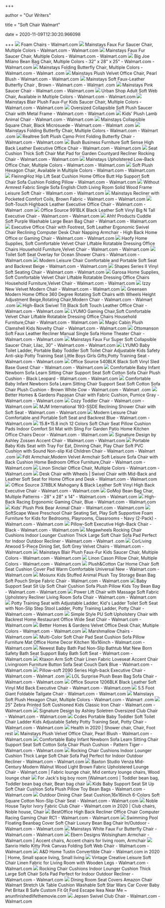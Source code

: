 +++
        
author = "Our Writers"
        
title = "Soft Chair Walmart"
        
date = 2020-11-09T12:30:20.966098
        
+++
[ ![](https://i5.walmartimages.com/asr/3805a77e-b5c1-447e-985f-7ac2915e7cb1_1.abea547b040e79a8db085d56044342e9.jpeg)](https://i5.walmartimages.com/asr/3805a77e-b5c1-447e-985f-7ac2915e7cb1_1.abea547b040e79a8db085d56044342e9.jpeg) Foam Chairs - Walmart.com
[ ![](https://i5.walmartimages.com/asr/dc865e2c-90c2-4878-b7da-c47441a12ea6_1.995892943831c022ec285d4715801fdc.jpeg)](https://i5.walmartimages.com/asr/dc865e2c-90c2-4878-b7da-c47441a12ea6_1.995892943831c022ec285d4715801fdc.jpeg) Mainstays Faux Fur Saucer Chair, Multiple Colors - Walmart.com - Walmart.com
[ ![](https://i5.walmartimages.com/asr/a5c7cf36-b68c-466a-bd21-d24bd6c8d925_1.9e4c7fca9fc285ae808502aca522807a.jpeg?odnWidth=612&odnHeight=612&odnBg=ffffff)](https://i5.walmartimages.com/asr/a5c7cf36-b68c-466a-bd21-d24bd6c8d925_1.9e4c7fca9fc285ae808502aca522807a.jpeg?odnWidth=612&odnHeight=612&odnBg=ffffff) Mainstays Faux Fur Saucer Chair, Multiple Colors - Walmart.com - Walmart.com
[ ![](https://i5.walmartimages.com/asr/7a112091-197a-48d9-9e58-6503ee0041c2_1.ee22dbd743135855c15fa10d50f5ec7a.jpeg)](https://i5.walmartimages.com/asr/7a112091-197a-48d9-9e58-6503ee0041c2_1.ee22dbd743135855c15fa10d50f5ec7a.jpeg) Big Joe Milano Bean Bag Chair, Multiple Colors - 32" x 28" x 25" - Walmart.com  - Walmart.com
[ ![](https://i5.walmartimages.com/asr/e71514f2-e250-4027-94c5-f8159cfa0477_1.e29588b8edc7f302db76f92b7fee4abe.jpeg)](https://i5.walmartimages.com/asr/e71514f2-e250-4027-94c5-f8159cfa0477_1.e29588b8edc7f302db76f92b7fee4abe.jpeg) Mainstays Folding Butterfly Chair, Multiple Colors - Walmart.com - Walmart .com
[ ![](https://i5.walmartimages.com/asr/cfa99438-3fc7-464d-a8fd-5142eac51188_1.1100235c3e157c07b581c92eb1f39c08.jpeg?odnWidth=612&odnHeight=612&odnBg=ffffff)](https://i5.walmartimages.com/asr/cfa99438-3fc7-464d-a8fd-5142eac51188_1.1100235c3e157c07b581c92eb1f39c08.jpeg?odnWidth=612&odnHeight=612&odnBg=ffffff) Mainstays Plush Velvet Office Chair, Pearl Blush - Walmart.com - Walmart.com
[ ![](https://i5.walmartimages.com/asr/e53c0687-b490-44de-80cc-8a368afa1e6f_1.9aaaceadcbc6d1e6ec68e0b4f1d0a1e3.jpeg)](https://i5.walmartimages.com/asr/e53c0687-b490-44de-80cc-8a368afa1e6f_1.9aaaceadcbc6d1e6ec68e0b4f1d0a1e3.jpeg) Mainstays Soft Faux-Leather Butterfly Chair , Brown - Walmart.com - Walmart .com
[ ![](https://i5.walmartimages.com/asr/d650851f-4207-409c-8c87-31ffc2e65b2c_1.a92c23704840f1bfeb910a929779925b.jpeg?odnWidth=612&odnHeight=612&odnBg=ffffff)](https://i5.walmartimages.com/asr/d650851f-4207-409c-8c87-31ffc2e65b2c_1.a92c23704840f1bfeb910a929779925b.jpeg?odnWidth=612&odnHeight=612&odnBg=ffffff) Mainstays Pink Saucer Chair - Walmart.com - Walmart.com
[ ![](https://i5.walmartimages.com/asr/a5cc4390-7320-4984-b2b0-90d6ac6b9929_1.f5f427124f334783edf9e869dc772956.jpeg?odnWidth=612&odnHeight=612&odnBg=ffffff)](https://i5.walmartimages.com/asr/a5cc4390-7320-4984-b2b0-90d6ac6b9929_1.f5f427124f334783edf9e869dc772956.jpeg?odnWidth=612&odnHeight=612&odnBg=ffffff) Urban Shop Adult Soft Web Chair, Available in Multiple Colors - Walmart.com  - Walmart.com
[ ![](https://i5.walmartimages.com/asr/b2fa33e9-4dfd-4b03-a188-afb4add670f2_1.cd220e19a53328e13ae5862c9f63053e.jpeg?odnWidth=612&odnHeight=612&odnBg=ffffff)](https://i5.walmartimages.com/asr/b2fa33e9-4dfd-4b03-a188-afb4add670f2_1.cd220e19a53328e13ae5862c9f63053e.jpeg?odnWidth=612&odnHeight=612&odnBg=ffffff) Mainstays Blair Plush Faux-Fur Kids Saucer Chair, Multiple Colors - Walmart.com  - Walmart.com
[ ![](https://i5.walmartimages.com/asr/b4c1019e-71bd-4ab0-aa82-a56ee11da9d0.0efc27347aa60aa16a628f2dd413b03f.jpeg?odnWidth=612&odnHeight=612&odnBg=ffffff)](https://i5.walmartimages.com/asr/b4c1019e-71bd-4ab0-aa82-a56ee11da9d0.0efc27347aa60aa16a628f2dd413b03f.jpeg?odnWidth=612&odnHeight=612&odnBg=ffffff) Oversized Collapsible Soft Plush Saucer Chair with Metal Frame - Walmart.com  - Walmart.com
[ ![](https://i5.walmartimages.com/asr/6303330d-3c02-41eb-8231-d78b3cd59e28_1.edef33e455003b592a2b67bfc4be265b.jpeg?odnWidth=612&odnHeight=612&odnBg=ffffff)](https://i5.walmartimages.com/asr/6303330d-3c02-41eb-8231-d78b3cd59e28_1.edef33e455003b592a2b67bfc4be265b.jpeg?odnWidth=612&odnHeight=612&odnBg=ffffff) Kids' Plush Lamb Animal Chair - Walmart.com - Walmart.com
[ ![](https://i5.walmartimages.com/asr/599b506b-170f-43d4-8832-58164bf86244_1.b30839f954ad0d4b6abd409d6ea86c03.jpeg)](https://i5.walmartimages.com/asr/599b506b-170f-43d4-8832-58164bf86244_1.b30839f954ad0d4b6abd409d6ea86c03.jpeg) Mainstays Collapsible Square Chair, Black Microsuede - Walmart.com - Walmart .com
[ ![](https://i5.walmartimages.com/asr/4a22be60-15d5-4aae-9fe4-bb23151057d7_1.d3c404f4c8bcd4e4953158d08d0ae67e.jpeg?odnWidth=612&odnHeight=612&odnBg=ffffff)](https://i5.walmartimages.com/asr/4a22be60-15d5-4aae-9fe4-bb23151057d7_1.d3c404f4c8bcd4e4953158d08d0ae67e.jpeg?odnWidth=612&odnHeight=612&odnBg=ffffff) Mainstays Folding Butterfly Chair, Multiple Colors - Walmart.com - Walmart .com
[ ![](https://i5.walmartimages.com/asr/f07f2609-7f32-4f1f-a2c9-7b6b271b9ebb_1.f526b038879cac4c38396d903b5cfa3b.jpeg?odnWidth=612&odnHeight=612&odnBg=ffffff)](https://i5.walmartimages.com/asr/f07f2609-7f32-4f1f-a2c9-7b6b271b9ebb_1.f526b038879cac4c38396d903b5cfa3b.jpeg?odnWidth=612&odnHeight=612&odnBg=ffffff) Realtree Soft Plush Camo Print Folding Butterfly Chair - Walmart.com -  Walmart.com
[ ![](https://i5.walmartimages.com/asr/c0e5e204-f537-49e1-a302-29b48ce72f65_1.074c24dfdfca423507115721459e641b.jpeg?odnWidth=612&odnHeight=612&odnBg=ffffff)](https://i5.walmartimages.com/asr/c0e5e204-f537-49e1-a302-29b48ce72f65_1.074c24dfdfca423507115721459e641b.jpeg?odnWidth=612&odnHeight=612&odnBg=ffffff) Bush Business Furniture Soft Sense High Back Leather Executive Office Chair  - Walmart.com - Walmart.com
[ ![](https://i5.walmartimages.com/asr/62db4b25-d1d2-4244-b92b-4ae1f63557d1.2cf8ab69f949dcbbcdd2fb146cafcf41.jpeg?odnWidth=612&odnHeight=612&odnBg=ffffff)](https://i5.walmartimages.com/asr/62db4b25-d1d2-4244-b92b-4ae1f63557d1.2cf8ab69f949dcbbcdd2fb146cafcf41.jpeg?odnWidth=612&odnHeight=612&odnBg=ffffff) Seat Cushion Thick Soft Chair Mat Pad for Garden Countyard Recliner Rocking  Chair - Walmart.com - Walmart.com
[ ![](https://i5.walmartimages.com/asr/daa0f5f6-5f24-48f0-98ad-a953da1984c2_1.bba99a0e114fe25cf2d96b86e539a7dc.jpeg)](https://i5.walmartimages.com/asr/daa0f5f6-5f24-48f0-98ad-a953da1984c2_1.bba99a0e114fe25cf2d96b86e539a7dc.jpeg) Mainstays Upholstered Low-Back Office Chair, Multiple Colors - Walmart.com  - Walmart.com
[ ![](https://i5.walmartimages.com/asr/4a8e6f80-602d-4ae2-9307-0d94125fd376_1.8fddaed8670c9581b1a041dbeccd43fb.jpeg?odnWidth=612&odnHeight=612&odnBg=ffffff)](https://i5.walmartimages.com/asr/4a8e6f80-602d-4ae2-9307-0d94125fd376_1.8fddaed8670c9581b1a041dbeccd43fb.jpeg?odnWidth=612&odnHeight=612&odnBg=ffffff) Soft Plush Hexagon Chair, Available in Multiple Colors - Walmart.com -  Walmart.com
[ ![](https://i5.walmartimages.com/asr/2ea8195c-5076-45f9-8923-776e42937b88.8e26cca15d637d3fe9f16647ccac24df.jpeg?odnWidth=612&odnHeight=612&odnBg=ffffff)](https://i5.walmartimages.com/asr/2ea8195c-5076-45f9-8923-776e42937b88.8e26cca15d637d3fe9f16647ccac24df.jpeg?odnWidth=612&odnHeight=612&odnBg=ffffff) FleinngHoz Hip Lift Seat Cushion Home Office Butt Hip Support Soft Chair  Sofa Cushion Folding Pillow - Walmart.com - Walmart.com
[ ![](https://i5.walmartimages.com/asr/9a1609f4-65ed-4f72-8b8c-a74b5d2466b9.1dbed0eb3a9d9ad1f8fa3600e86767ef.jpeg?odnWidth=612&odnHeight=612&odnBg=ffffff)](https://i5.walmartimages.com/asr/9a1609f4-65ed-4f72-8b8c-a74b5d2466b9.1dbed0eb3a9d9ad1f8fa3600e86767ef.jpeg?odnWidth=612&odnHeight=612&odnBg=ffffff) Without Armrest Fabric Single Sofa English Cloth Living Room Solid Wood  Frame Leisure Soft Chair - Walmart.com - Walmart.com
[ ![](https://i5.walmartimages.com/asr/8079972b-28e9-469a-8140-3149614198db_1.d692c6aeabf608187ee03f224c001f2f.jpeg?odnWidth=612&odnHeight=612&odnBg=ffffff)](https://i5.walmartimages.com/asr/8079972b-28e9-469a-8140-3149614198db_1.d692c6aeabf608187ee03f224c001f2f.jpeg?odnWidth=612&odnHeight=612&odnBg=ffffff) Mainstays Recliner with Pocketed Comfort Coils, Brown Fabric - Walmart.com  - Walmart.com
[ ![](https://i5.walmartimages.com/asr/37681bf2-c7ad-4efb-b9fb-4ad1e424691c_1.07be4988c16fb0a7db06e0502327125d.jpeg?odnWidth=612&odnHeight=612&odnBg=ffffff)](https://i5.walmartimages.com/asr/37681bf2-c7ad-4efb-b9fb-4ad1e424691c_1.07be4988c16fb0a7db06e0502327125d.jpeg?odnWidth=612&odnHeight=612&odnBg=ffffff) Soft-Touch Highback Leather Executive Office Chair - Walmart.com - Walmart .com
[ ![](https://i5.walmartimages.com/asr/aa5c2cda-e0de-4a62-b037-adbb19d0df47.c410312cbe9dac23523fe58a6f1cb4e1.jpeg?odnWidth=612&odnHeight=612&odnBg=ffffff)](https://i5.walmartimages.com/asr/aa5c2cda-e0de-4a62-b037-adbb19d0df47.c410312cbe9dac23523fe58a6f1cb4e1.jpeg?odnWidth=612&odnHeight=612&odnBg=ffffff) Office Source 991BLK Black Leather Soft Vinyl Big N Tall Executive Chair -  Walmart.com - Walmart.com
[ ![](https://i5.walmartimages.com/asr/60c6d596-8ea4-4b1d-826c-f186f013612e_1.c4bfe695db8de3f033acb2894fccd372.jpeg?odnWidth=612&odnHeight=612&odnBg=ffffff)](https://i5.walmartimages.com/asr/60c6d596-8ea4-4b1d-826c-f186f013612e_1.c4bfe695db8de3f033acb2894fccd372.jpeg?odnWidth=612&odnHeight=612&odnBg=ffffff) Ahh! Products Cuddle Soft Purple Washable Large Bean Bag Chair - Walmart.com  - Walmart.com
[ ![](https://i5.walmartimages.com/asr/20949e09-7370-4ccb-a037-582c9e6b7cfd_1.40ed62ded72107d2622d60e49a8c583a.jpeg?odnWidth=612&odnHeight=612&odnBg=ffffff)](https://i5.walmartimages.com/asr/20949e09-7370-4ccb-a037-582c9e6b7cfd_1.40ed62ded72107d2622d60e49a8c583a.jpeg?odnWidth=612&odnHeight=612&odnBg=ffffff) Executive Office Chair with Footrest, Soft Leather Ergonomic Swivel Chair  Reclining Computer Desk Chair Napping Armchair - High Back Home Office or  Gaming Chair - Walmart.com - Walmart.com
[ ![](https://i5.walmartimages.com/asr/1ccbc1d9-a2a9-438d-9c1e-33f15014b079.6753537923d07f43bad5f93689cd0190.jpeg?odnWidth=612&odnHeight=612&odnBg=ffffff)](https://i5.walmartimages.com/asr/1ccbc1d9-a2a9-438d-9c1e-33f15014b079.6753537923d07f43bad5f93689cd0190.jpeg?odnWidth=612&odnHeight=612&odnBg=ffffff) Haofy Home Supplies, Soft Comfortable Velvet Chair Liftable Rotatable  Dressing Office Chairs Household Furniture,Velvet Chair - Walmart.com -  Walmart.com
[ ![](https://i5.walmartimages.com/asr/1437d182-022c-444a-8656-7683d7ac3a84_1.7603dadfe17607891b502df9cf2ce7bf.jpeg?odnWidth=612&odnHeight=612&odnBg=ffffff)](https://i5.walmartimages.com/asr/1437d182-022c-444a-8656-7683d7ac3a84_1.7603dadfe17607891b502df9cf2ce7bf.jpeg?odnWidth=612&odnHeight=612&odnBg=ffffff) Toilet Soft Seat Overlay for Ocean Shower Chairs - Walmart.com - Walmart.com
[ ![](https://i5.walmartimages.com/asr/9f9c31aa-0144-41a9-b7e1-f3b34d16fe9a.69d831c667d4365c18af8915ae478d99.jpeg?odnWidth=612&odnHeight=612&odnBg=ffffff)](https://i5.walmartimages.com/asr/9f9c31aa-0144-41a9-b7e1-f3b34d16fe9a.69d831c667d4365c18af8915ae478d99.jpeg?odnWidth=612&odnHeight=612&odnBg=ffffff) Modern Leisure Chair Comfortable and Portable Soft Seat and Backrest Beige  - Walmart.com - Walmart.com
[ ![](https://i5.walmartimages.com/asr/6d9440cb-8d5c-4c8b-9e80-7b0441eebed9.460568e410e6c0d65729fb0e8092fc2a.jpeg?odnWidth=612&odnHeight=612&odnBg=ffffff)](https://i5.walmartimages.com/asr/6d9440cb-8d5c-4c8b-9e80-7b0441eebed9.460568e410e6c0d65729fb0e8092fc2a.jpeg?odnWidth=612&odnHeight=612&odnBg=ffffff) Shapes Series II Vinyl Soft Seating Chair - Walmart.com - Walmart.com
[ ![](https://i5.walmartimages.com/asr/dc714c5f-66d0-408c-8753-34704a767ff2.33d56ba3c82f5ce0463076834dfa531b.jpeg?odnWidth=612&odnHeight=612&odnBg=ffffff)](https://i5.walmartimages.com/asr/dc714c5f-66d0-408c-8753-34704a767ff2.33d56ba3c82f5ce0463076834dfa531b.jpeg?odnWidth=612&odnHeight=612&odnBg=ffffff) Garosa Home Supplies, Soft Comfortable Velvet Chair Liftable Rotatable  Dressing Office Chairs Household Furniture,Velvet Chair - Walmart.com -  Walmart.com
[ ![](https://i5.walmartimages.com/asr/e78abf27-6937-4c30-afb7-dc78cecfd312_1.91277d7493947daaf3bb856c3dd1b78c.jpeg?odnWidth=612&odnHeight=612&odnBg=ffffff)](https://i5.walmartimages.com/asr/e78abf27-6937-4c30-afb7-dc78cecfd312_1.91277d7493947daaf3bb856c3dd1b78c.jpeg?odnWidth=612&odnHeight=612&odnBg=ffffff) Izzy New Velvet Modern Chair - Walmart.com - Walmart.com
[ ![](https://i5.walmartimages.com/asr/8ba84510-f155-4df6-b65d-f626dcd4e7f2.1ac9da456d9d37791db6d5c0b58354e8.jpeg?odnWidth=612&odnHeight=612&odnBg=ffffff)](https://i5.walmartimages.com/asr/8ba84510-f155-4df6-b65d-f626dcd4e7f2.1ac9da456d9d37791db6d5c0b58354e8.jpeg?odnWidth=612&odnHeight=612&odnBg=ffffff) Greensen Modern Home Office 360 Degree Rotating Soft Chairs with Wheels  Height Adjustment Beige,Rotating Chair,Modern Chair - Walmart.com - Walmart .com
[ ![](https://i5.walmartimages.com/asr/da7fb00f-4ce7-406f-bad0-ff00417e5e49.28cd3d8ec1af4b8f2c7a54129c81086a.jpeg?odnWidth=612&odnHeight=612&odnBg=ffffff)](https://i5.walmartimages.com/asr/da7fb00f-4ce7-406f-bad0-ff00417e5e49.28cd3d8ec1af4b8f2c7a54129c81086a.jpeg?odnWidth=612&odnHeight=612&odnBg=ffffff) High-Back Swivel Tilt Black Soft Touch Leather Office Chair - Walmart.com -  Walmart.com
[ ![](https://i5.walmartimages.com/asr/6560a4e3-ca20-468e-9907-8074e2e51f08.2ed8c5c6189a3839b6f6f836cc5fa370.jpeg?odnWidth=612&odnHeight=612&odnBg=ffffff)](https://i5.walmartimages.com/asr/6560a4e3-ca20-468e-9907-8074e2e51f08.2ed8c5c6189a3839b6f6f836cc5fa370.jpeg?odnWidth=612&odnHeight=612&odnBg=ffffff) LYUMO Gaming Chair,Soft Comfortable Velvet Chair Liftable Rotatable  Dressing Office Chairs Household Furniture,Chair - Walmart.com - Walmart.com
[ ![](https://i5.walmartimages.com/asr/1e246ee8-1f81-42b9-b8dc-6d2543c98088_1.d01c694ead0a330d7f9969a983534a2f.jpeg?odnWidth=612&odnHeight=612&odnBg=ffffff)](https://i5.walmartimages.com/asr/1e246ee8-1f81-42b9-b8dc-6d2543c98088_1.d01c694ead0a330d7f9969a983534a2f.jpeg?odnWidth=612&odnHeight=612&odnBg=ffffff) Magic Cabin Plush Clamshell Kids Novelty Chair - Walmart.com - Walmart.com
[ ![](https://i5.walmartimages.com/asr/1e5af80f-bb68-4b60-9cd3-2c7d6af5a459.4ded7554bec1584742a945960a9fa01e.jpeg?odnWidth=612&odnHeight=612&odnBg=ffffff)](https://i5.walmartimages.com/asr/1e5af80f-bb68-4b60-9cd3-2c7d6af5a459.4ded7554bec1584742a945960a9fa01e.jpeg?odnWidth=612&odnHeight=612&odnBg=ffffff) Ottomanson Soft Faux Leather Recliner Manual Single Sofa Home Theater Chair  - Walmart.com - Walmart.com
[ ![](https://i5.walmartimages.com/asr/3f9fc098-a296-4128-b57c-f02f65b010a8_3.05d4241012f029df674fccb679cdc22f.jpeg?odnWidth=612&odnHeight=612&odnBg=ffffff)](https://i5.walmartimages.com/asr/3f9fc098-a296-4128-b57c-f02f65b010a8_3.05d4241012f029df674fccb679cdc22f.jpeg?odnWidth=612&odnHeight=612&odnBg=ffffff) Mainstays Faux Fur Super Soft Collapsible Saucer Chair, Lilac, 30" - Walmart.com  - Walmart.com
[ ![](https://i5.walmartimages.com/asr/8ed8b238-9714-4330-aef7-6daa34c3878e_1.b5c6cb14ee45d8426e1c8cf79f484be4.jpeg?odnWidth=612&odnHeight=612&odnBg=ffffff)](https://i5.walmartimages.com/asr/8ed8b238-9714-4330-aef7-6daa34c3878e_1.b5c6cb14ee45d8426e1c8cf79f484be4.jpeg?odnWidth=612&odnHeight=612&odnBg=ffffff) LYUMO Baby Toilet Ladder, Portable Baby Toddler Soft Toilet Chair  Adjustable Kids Safety Anti-skip Potty Training Seat Little Boys Girls  Gifts,Potty Training Seat - Walmart.com - Walmart.com
[ ![](https://i5.walmartimages.com/asr/4f95ca40-3f90-46f3-ac72-d577597e3bea.8276c3a33ce09b70f6232ecb5f5d4a3b.jpeg?odnWidth=612&odnHeight=612&odnBg=ffffff)](https://i5.walmartimages.com/asr/4f95ca40-3f90-46f3-ac72-d577597e3bea.8276c3a33ce09b70f6232ecb5f5d4a3b.jpeg?odnWidth=612&odnHeight=612&odnBg=ffffff) Office Source 540BLK Black Soft Vinyl Sled Base Guest Chair - Walmart.com -  Walmart.com
[ ![](https://i5.walmartimages.com/asr/340885fb-7877-4f89-8cd9-2ee767404f10_1.8c69a3e96481bffcc24d8e2b201bf5d8.jpeg?odnWidth=612&odnHeight=612&odnBg=ffffff)](https://i5.walmartimages.com/asr/340885fb-7877-4f89-8cd9-2ee767404f10_1.8c69a3e96481bffcc24d8e2b201bf5d8.jpeg?odnWidth=612&odnHeight=612&odnBg=ffffff) Comfortable Baby Infant Newborn Sofa Learn Sitting Chair Support Seat Soft  Cotton Sofa Chair Plush Cushion - Black Leopard - Walmart.com - Walmart.com
[ ![](https://i5.walmartimages.com/asr/5b81dd75-e0cf-4272-9b4b-a00c0601ab40_1.8cc24824aec6ec8897d598983ce1b39b.jpeg?odnWidth=612&odnHeight=612&odnBg=ffffff)](https://i5.walmartimages.com/asr/5b81dd75-e0cf-4272-9b4b-a00c0601ab40_1.8cc24824aec6ec8897d598983ce1b39b.jpeg?odnWidth=612&odnHeight=612&odnBg=ffffff) Comfortable Baby Infant Newborn Sofa Learn Sitting Chair Support Seat Soft  Cotton Sofa Chair Plush Cushion - Brown White Cow - Walmart.com - Walmart .com
[ ![](https://i5.walmartimages.com/asr/08e252bc-b489-49e4-acda-c263a1aee8ab_2.9dc6de062d01f1cd0002946f1e2edf8a.jpeg)](https://i5.walmartimages.com/asr/08e252bc-b489-49e4-acda-c263a1aee8ab_2.9dc6de062d01f1cd0002946f1e2edf8a.jpeg) Better Homes & Gardens Papasan Chair with Fabric Cushion, Pumice Gray -  Walmart.com - Walmart.com
[ ![](https://i5.walmartimages.com/asr/25b44a43-03ba-4418-a2a9-f8b123b8e7ee.bdf1293daa8b161387c9dea0456c94f7.jpeg?odnWidth=612&odnHeight=612&odnBg=ffffff)](https://i5.walmartimages.com/asr/25b44a43-03ba-4418-a2a9-f8b123b8e7ee.bdf1293daa8b161387c9dea0456c94f7.jpeg?odnWidth=612&odnHeight=612&odnBg=ffffff) Cozy Toddler Chair - Walmart.com - Walmart.com
[ ![](https://i5.walmartimages.com/asr/8d80fb91-e52c-424c-b98c-aa936b37bcb1_1.cc8c27b57e8d1701a938485a48721aab.jpeg?odnWidth=612&odnHeight=612&odnBg=ffffff)](https://i5.walmartimages.com/asr/8d80fb91-e52c-424c-b98c-aa936b37bcb1_1.cc8c27b57e8d1701a938485a48721aab.jpeg?odnWidth=612&odnHeight=612&odnBg=ffffff) MJM International 193-SSDE Reclining Shower Chair with Soft Seat - Walmart.com  - Walmart.com
[ ![](https://i5.walmartimages.com/asr/fe6437a4-606f-4792-8b75-c7f2a404119f.acedefd70c1143dada2bd4ad50d11b9b.jpeg?odnWidth=612&odnHeight=612&odnBg=ffffff)](https://i5.walmartimages.com/asr/fe6437a4-606f-4792-8b75-c7f2a404119f.acedefd70c1143dada2bd4ad50d11b9b.jpeg?odnWidth=612&odnHeight=612&odnBg=ffffff) Modern Leisure Chair Comfortable and Portable Soft Seat and Backrest Blue -  Walmart.com - Walmart.com
[ ![](https://i5.walmartimages.com/asr/599e6b7a-b33a-4f57-b78e-86e94e1bf0f5_1.448389615a0d309034503930b0d60171.jpeg?odnWidth=612&odnHeight=612&odnBg=ffffff)](https://i5.walmartimages.com/asr/599e6b7a-b33a-4f57-b78e-86e94e1bf0f5_1.448389615a0d309034503930b0d60171.jpeg?odnWidth=612&odnHeight=612&odnBg=ffffff) 15.8*15.8 inch 12 Colors Soft Chair Seat Pillow Cushion Pads Indoor Comfort  Sit Mat with Sling For Garden Patio Home Kitchen Office Chairs Decor -  Walmart.com - Walmart.com
[ ![](https://i5.walmartimages.com/asr/a19db06f-9443-47bb-95f3-1e23bacf2bb8_1.0bbb9de7b88e1c473db6f27f2caf45f0.jpeg?odnWidth=612&odnHeight=612&odnBg=ffffff)](https://i5.walmartimages.com/asr/a19db06f-9443-47bb-95f3-1e23bacf2bb8_1.0bbb9de7b88e1c473db6f27f2caf45f0.jpeg?odnWidth=612&odnHeight=612&odnBg=ffffff) Signature Design by Ashley Zossen Accent Chair - Walmart.com - Walmart.com
[ ![](https://i5.walmartimages.com/asr/da99f93b-4d4b-42e4-98be-22aba60a9508.d94007adcdd73c9cdb3ab42aa77c43f0.jpeg?odnWidth=612&odnHeight=612&odnBg=ffffff)](https://i5.walmartimages.com/asr/da99f93b-4d4b-42e4-98be-22aba60a9508.d94007adcdd73c9cdb3ab42aa77c43f0.jpeg?odnWidth=612&odnHeight=612&odnBg=ffffff) Portable Baby Kids Seat with Tray For Eat, Dinning Chair, Play Chair Soft  PVC Cushion with Sound Non-slip Kid Children Chair - Walmart.com - Walmart .com
[ ![](https://i5.walmartimages.com/asr/bcc39b14-30da-4208-8da0-83597ba1e375.531c5c3839c52d560da36fb4c9904362.jpeg?odnWidth=612&odnHeight=612&odnBg=ffffff)](https://i5.walmartimages.com/asr/bcc39b14-30da-4208-8da0-83597ba1e375.531c5c3839c52d560da36fb4c9904362.jpeg?odnWidth=612&odnHeight=612&odnBg=ffffff) Fdit Armchair,Modern Velvet Armchair Soft Leisure Sofa Chair with Back  Cushion Home Bedroom Office Furniture,Chair - Walmart.com - Walmart.com
[ ![](https://i5.walmartimages.com/asr/3f9306d9-753b-400e-8c14-6bb442ab8338.6cb7cc6ede096f287fa87cebe3202bfb.jpeg?odnWidth=612&odnHeight=612&odnBg=ffffff)](https://i5.walmartimages.com/asr/3f9306d9-753b-400e-8c14-6bb442ab8338.6cb7cc6ede096f287fa87cebe3202bfb.jpeg?odnWidth=612&odnHeight=612&odnBg=ffffff) Linon Sinclair Office Chair, Multiple Colors - Walmart.com - Walmart.com
[ ![](https://i5.walmartimages.com/asr/27b05cc4-3d67-4864-b9a3-ed7c6841be2f.787a2380a740ddf6baede0f85fcdf6d2.jpeg?odnWidth=612&odnHeight=612&odnBg=ffffff)](https://i5.walmartimages.com/asr/27b05cc4-3d67-4864-b9a3-ed7c6841be2f.787a2380a740ddf6baede0f85fcdf6d2.jpeg?odnWidth=612&odnHeight=612&odnBg=ffffff) Desk Chair with Wheels | Swivel Chair with Mid-Back and Leather Soft Seat  for Home Office and Desk - Walmart.com - Walmart.com
[ ![](https://i5.walmartimages.com/asr/7639d413-c381-4a71-96e8-913c9095e496.b68dcdad60ccf36cac994396a83444f2.jpeg?odnWidth=612&odnHeight=612&odnBg=ffffff)](https://i5.walmartimages.com/asr/7639d413-c381-4a71-96e8-913c9095e496.b68dcdad60ccf36cac994396a83444f2.jpeg?odnWidth=612&odnHeight=612&odnBg=ffffff) Office Source 378BLK Mahogany & Black Leather Soft Vinyl High Back  Executive Chair - Walmart.com - Walmart.com
[ ![](https://i5.walmartimages.com/asr/8121f229-b38a-4627-b38a-585cff04e1fd_1.9e14c0819e156d4d12a17067fb8660b4.jpeg)](https://i5.walmartimages.com/asr/8121f229-b38a-4627-b38a-585cff04e1fd_1.9e14c0819e156d4d12a17067fb8660b4.jpeg) GoMoji Bean Bag Char, Multiple Patterns - 28" x 28" x 14" - Walmart.com -  Walmart.com
[ ![](https://i5.walmartimages.com/asr/5f244b78-6a75-43d3-93be-89647db78b99_1.edefb172400112e13975119af1e87283.jpeg?odnWidth=612&odnHeight=612&odnBg=ffffff)](https://i5.walmartimages.com/asr/5f244b78-6a75-43d3-93be-89647db78b99_1.edefb172400112e13975119af1e87283.jpeg?odnWidth=612&odnHeight=612&odnBg=ffffff) High-Back Racing Ergonomic Gaming Chair, Blue - Walmart.com - Walmart.com
[ ![](https://i5.walmartimages.com/asr/e5d0b520-ecac-4578-91a4-251ac9d9b7e1_1.bdbd094df99bf7f7409bd5907e96f099.jpeg?odnWidth=612&odnHeight=612&odnBg=ffffff)](https://i5.walmartimages.com/asr/e5d0b520-ecac-4578-91a4-251ac9d9b7e1_1.bdbd094df99bf7f7409bd5907e96f099.jpeg?odnWidth=612&odnHeight=612&odnBg=ffffff) Kids' Plush Pink Bear Animal Chair - Walmart.com - Walmart.com
[ ![](https://i5.walmartimages.com/asr/b16473d2-9799-4102-ad98-91e551489f3d_1.765c6272b6a22a83ff67aa97eb8ee4c3.jpeg?odnWidth=612&odnHeight=612&odnBg=ffffff)](https://i5.walmartimages.com/asr/b16473d2-9799-4102-ad98-91e551489f3d_1.765c6272b6a22a83ff67aa97eb8ee4c3.jpeg?odnWidth=612&odnHeight=612&odnBg=ffffff) SoftScape Wave Preschool Chair Seating Set, Play Soft Supportive Foam  Furniture for Kids for Bedrooms, Playrooms, Classrooms - Navy (2-Pack) -  Walmart.com - Walmart.com
[ ![](https://i5.walmartimages.com/asr/73226fbd-69d6-46fd-a022-7fd58230a21f_1.6fa263bbe8900f5dad1d74db9d0ec707.jpeg?odnWidth=612&odnHeight=612&odnBg=ffffff)](https://i5.walmartimages.com/asr/73226fbd-69d6-46fd-a022-7fd58230a21f_1.6fa263bbe8900f5dad1d74db9d0ec707.jpeg?odnWidth=612&odnHeight=612&odnBg=ffffff) Pillow-Soft Executive High-Back Chair - Black - Walmart.com - Walmart.com
[ ![](https://i5.walmartimages.com/asr/c06796a2-9965-42a3-bbe4-753a492b0046.a695ee7cafc3b9a34fec63537f9665dc.jpeg?odnWidth=612&odnHeight=612&odnBg=ffffff)](https://i5.walmartimages.com/asr/c06796a2-9965-42a3-bbe4-753a492b0046.a695ee7cafc3b9a34fec63537f9665dc.jpeg?odnWidth=612&odnHeight=612&odnBg=ffffff) Megawheels Rocking Chair Cushions Indoor Lounger Cushion Thick Large Soft  Chair Sofa Pad Perfect for Indoor Outdoor Recliner - Walmart.com - Walmart .com
[ ![](https://i5.walmartimages.com/asr/1daba866-998e-4ee5-a19e-13e6f009406c_1.2e442dd80ebbfa8070faa4c5b824e770.jpeg?odnWidth=612&odnHeight=612&odnBg=ffffff)](https://i5.walmartimages.com/asr/1daba866-998e-4ee5-a19e-13e6f009406c_1.2e442dd80ebbfa8070faa4c5b824e770.jpeg?odnWidth=612&odnHeight=612&odnBg=ffffff) CorLiving Atwood 5-Piece Dining Set, Soft Grey Velvet Chairs - Walmart.com  - Walmart.com
[ ![](https://i5.walmartimages.com/asr/582ae7a7-8d74-438a-8334-c63959db9c5c_1.0c9a25f1ca06dc1554a4034048a0b036.jpeg?odnWidth=612&odnHeight=612&odnBg=ffffff)](https://i5.walmartimages.com/asr/582ae7a7-8d74-438a-8334-c63959db9c5c_1.0c9a25f1ca06dc1554a4034048a0b036.jpeg?odnWidth=612&odnHeight=612&odnBg=ffffff) Mainstays Blair Plush Faux-Fur Kids Saucer Chair, Multiple Colors - Walmart.com  - Walmart.com
[ ![](https://i5.walmartimages.com/asr/dff87a16-277a-4eae-b293-c8465d1e9c24_1.0c561c05f7526d16108cd01b9daa37d8.jpeg?odnWidth=612&odnHeight=612&odnBg=ffffff)](https://i5.walmartimages.com/asr/dff87a16-277a-4eae-b293-c8465d1e9c24_1.0c561c05f7526d16108cd01b9daa37d8.jpeg?odnWidth=612&odnHeight=612&odnBg=ffffff) Linon Cason Pillow Chair, Multiple Colors - Walmart.com - Walmart.com
[ ![](https://i5.walmartimages.com/asr/550faf2f-ca52-4768-8491-05eb5793eb37_1.b086b5f12418de16982f80406fbc5556.jpeg?odnWidth=612&odnHeight=612&odnBg=ffffff)](https://i5.walmartimages.com/asr/550faf2f-ca52-4768-8491-05eb5793eb37_1.b086b5f12418de16982f80406fbc5556.jpeg?odnWidth=612&odnHeight=612&odnBg=ffffff) Plush&Cotton Car Home Chair Soft Seat Cushion Cover Pad Warm Comfortable  Universal New - Walmart.com - Walmart.com
[ ![](https://i5.walmartimages.com/asr/0a7bd1cf-a5e0-4837-b2a0-b7faba65f495_1.2eef8d12dc428bf518d944b34fee843c.jpeg?odnWidth=612&odnHeight=612&odnBg=ffffff)](https://i5.walmartimages.com/asr/0a7bd1cf-a5e0-4837-b2a0-b7faba65f495_1.2eef8d12dc428bf518d944b34fee843c.jpeg?odnWidth=612&odnHeight=612&odnBg=ffffff) Mosunx Kids Stuffed Animal Plush Toy Storage Bean Bag Soft Pouch Stripe  Fabric Chair - Walmart.com - Walmart.com
[ ![](https://i5.walmartimages.com/asr/e52b9787-d2e2-4084-8def-8d1f92fbd1d7_1.f0f51aa7b0460d8136edbc0a808556eb.jpeg?odnWidth=612&odnHeight=612&odnBg=ffffff)](https://i5.walmartimages.com/asr/e52b9787-d2e2-4084-8def-8d1f92fbd1d7_1.f0f51aa7b0460d8136edbc0a808556eb.jpeg?odnWidth=612&odnHeight=612&odnBg=ffffff) Baby Support Seat Sit Up Soft Chair Cushion Sofa Plush Pillow Kids Toy Bean  Bag - Walmart.com - Walmart.com
[ ![](https://i5.walmartimages.com/asr/5ac36316-d9fa-4a1c-92ca-ab3489751146.41771ea82c122ad537e57be51c930bd3.jpeg?odnWidth=612&odnHeight=612&odnBg=ffffff)](https://i5.walmartimages.com/asr/5ac36316-d9fa-4a1c-92ca-ab3489751146.41771ea82c122ad537e57be51c930bd3.jpeg?odnWidth=612&odnHeight=612&odnBg=ffffff) Power Lift Chair with Massage Soft Fabric Upholstery Recliner Living Room  Sofa Chair - Walmart.com - Walmart.com
[ ![](https://i5.walmartimages.com/asr/96877c5b-f97a-4794-b074-fe2ec8c1b6a7_1.37976acba22a6b7075e8f9ad3e5a6bcb.jpeg?odnWidth=612&odnHeight=612&odnBg=ffffff)](https://i5.walmartimages.com/asr/96877c5b-f97a-4794-b074-fe2ec8c1b6a7_1.37976acba22a6b7075e8f9ad3e5a6bcb.jpeg?odnWidth=612&odnHeight=612&odnBg=ffffff) Potty Training Seat with Adjustable Ladder, Kid's Ladder Toilet Soft Seat  with Non-Slip Step Stool Ladder, Potty Training Ladder, Potty Chair -  Walmart.com - Walmart.com
[ ![](https://i5.walmartimages.com/asr/bd05d66d-96aa-423a-83f1-c5381efcaed2.e40b6e91f5987ff836b596c7a5fddfb9.jpeg?odnWidth=612&odnHeight=612&odnBg=ffffff)](https://i5.walmartimages.com/asr/bd05d66d-96aa-423a-83f1-c5381efcaed2.e40b6e91f5987ff836b596c7a5fddfb9.jpeg?odnWidth=612&odnHeight=612&odnBg=ffffff) Simple Style PU Soft Upholstery Chair with Backrest Home Restaurant Office  Wide Seat Chair - Walmart.com - Walmart.com
[ ![](https://i5.walmartimages.com/asr/658fa0c4-2f1b-4641-b688-e25a8d2d730d_2.41865490f4ec0c7eb6b0a3d4482666b4.jpeg?odnWidth=612&odnHeight=612&odnBg=ffffff)](https://i5.walmartimages.com/asr/658fa0c4-2f1b-4641-b688-e25a8d2d730d_2.41865490f4ec0c7eb6b0a3d4482666b4.jpeg?odnWidth=612&odnHeight=612&odnBg=ffffff) Better Homes & Gardens Velvet Office Desk Chair, Multiple Colors - Walmart.com  - Walmart.com
[ ![](https://i5.walmartimages.com/asr/ff705d6d-48ad-44bc-8a03-c0e3554d0ed0_1.c94a330d6447bd059ec595d91228958b.jpeg)](https://i5.walmartimages.com/asr/ff705d6d-48ad-44bc-8a03-c0e3554d0ed0_1.c94a330d6447bd059ec595d91228958b.jpeg) Marshmallow Chairs - Walmart.com
[ ![](https://i5.walmartimages.com/asr/cbf13a5a-70ca-4a16-af5e-ebbda303f48a.ce14c3692c95eb4efbfc57435bf9d02e.jpeg?odnWidth=612&odnHeight=612&odnBg=ffffff)](https://i5.walmartimages.com/asr/cbf13a5a-70ca-4a16-af5e-ebbda303f48a.ce14c3692c95eb4efbfc57435bf9d02e.jpeg?odnWidth=612&odnHeight=612&odnBg=ffffff) Multi-Color Soft Chair Pad Seat Cushion Sofa Pillow Furniture Mat Office  Home Decor Kitchen 16x16inch - Walmart.com - Walmart.com
[ ![](https://i5.walmartimages.com/asr/19b410b3-a14e-4083-a89d-e1c05a24d7a0_1.a36daedd792c3c65d0bcbf4d501f4b3a.jpeg?odnWidth=612&odnHeight=612&odnBg=ffffff)](https://i5.walmartimages.com/asr/19b410b3-a14e-4083-a89d-e1c05a24d7a0_1.a36daedd792c3c65d0bcbf4d501f4b3a.jpeg?odnWidth=612&odnHeight=612&odnBg=ffffff) Newest Baby Bath Pad Non-Slip Bathtub Mat New Born Safety Bath Seat Support  Baby Bath Soft Seat - Walmart.com - Walmart.com
[ ![](https://i5.walmartimages.com/asr/9af0175f-6ea5-47c6-9f6c-27db6d320c7c_1.6d86308a324f5a851f81ee43fccdd48a.jpeg?odnWidth=612&odnHeight=612&odnBg=ffffff)](https://i5.walmartimages.com/asr/9af0175f-6ea5-47c6-9f6c-27db6d320c7c_1.6d86308a324f5a851f81ee43fccdd48a.jpeg?odnWidth=612&odnHeight=612&odnBg=ffffff) Ktaxon Arm Soft Chair Linen Fabric Loveseat Accent Chair Livingroom  Furniture Button Sofa Seat Couch Dark Blue - Walmart.com - Walmart.com
[ ![](https://i5.walmartimages.com/asr/752bb52b-cded-4218-979a-88327afe6357.8266c091b1d0e1a0b5ddf1c3687af211.jpeg?odnWidth=612&odnHeight=612&odnBg=ffffff)](https://i5.walmartimages.com/asr/752bb52b-cded-4218-979a-88327afe6357.8266c091b1d0e1a0b5ddf1c3687af211.jpeg?odnWidth=612&odnHeight=612&odnBg=ffffff) Pillow-soft 2090 Series High-back Executive Chair - Walmart.com - Walmart .com
[ ![](https://i5.walmartimages.com/asr/98a90a40-86a7-4a85-b56b-1f8510dbdd4e_3.b123913418aff58ac6bddc10af4bec83.jpeg?odnWidth=612&odnHeight=612&odnBg=ffffff)](https://i5.walmartimages.com/asr/98a90a40-86a7-4a85-b56b-1f8510dbdd4e_3.b123913418aff58ac6bddc10af4bec83.jpeg?odnWidth=612&odnHeight=612&odnBg=ffffff) LOL Surprise Plush Bean Bag Sofa Chair - Walmart.com - Walmart.com
[ ![](https://i5.walmartimages.com/asr/431482f9-f4d1-428a-807d-a71094aca2d1.854c6e7903a16f6a3651da9c7820fe16.jpeg?odnWidth=612&odnHeight=612&odnBg=ffffff)](https://i5.walmartimages.com/asr/431482f9-f4d1-428a-807d-a71094aca2d1.854c6e7903a16f6a3651da9c7820fe16.jpeg?odnWidth=612&odnHeight=612&odnBg=ffffff) Office Source 1206BLK Black Leather Soft Vinyl Mid Back Executive Chair -  Walmart.com - Walmart.com
[ ![](https://i5.walmartimages.com/asr/6d303bd5-a196-4066-90e4-51beeb9cc9bb_1.d353a6d2ab7fcf5cebc46d10f5453473.jpeg?odnWidth=612&odnHeight=612&odnBg=ffffff)](https://i5.walmartimages.com/asr/6d303bd5-a196-4066-90e4-51beeb9cc9bb_1.d353a6d2ab7fcf5cebc46d10f5453473.jpeg?odnWidth=612&odnHeight=612&odnBg=ffffff) 5.5 Foot Giant Foldable Tailgate Chair - Walmart.com - Walmart.com
[ ![](https://i5.walmartimages.com/asr/4e53f0bf-2f2a-4991-864a-623afb4ef160_1.89c56435e6e0524ed937adc1374aab87.jpeg)](https://i5.walmartimages.com/asr/4e53f0bf-2f2a-4991-864a-623afb4ef160_1.89c56435e6e0524ed937adc1374aab87.jpeg) Mainstays Soft Plush Hexagon Chair, Multiple Colors - Walmart.com - Walmart .com
[ ![](https://i5.walmartimages.com/asr/1663683a-15d1-46d9-89bc-c9910ada7117.e8351dffbe12aa6c389522731360c3af.jpeg?odnWidth=612&odnHeight=612&odnBg=ffffff)](https://i5.walmartimages.com/asr/1663683a-15d1-46d9-89bc-c9910ada7117.e8351dffbe12aa6c389522731360c3af.jpeg?odnWidth=612&odnHeight=612&odnBg=ffffff) 25" Zebra Printed Soft Cushioned Kids Classic Iron Chair - Walmart.com -  Walmart.com
[ ![](https://i5.walmartimages.com/asr/aeebd253-86bb-419b-aea2-2487113fb429_1.b5faf1c212f0a486babb2ad849b84152.jpeg?odnWidth=612&odnHeight=612&odnBg=ffffff)](https://i5.walmartimages.com/asr/aeebd253-86bb-419b-aea2-2487113fb429_1.b5faf1c212f0a486babb2ad849b84152.jpeg?odnWidth=612&odnHeight=612&odnBg=ffffff) Signature Design by Ashley Soletren Oversized Club Chair - Walmart.com -  Walmart.com
[ ![](https://i5.walmartimages.com/asr/fed1959d-5c45-4c9d-9980-739988178b91_1.1f1c68c7f952a13143ea1d9a5b746d64.jpeg?odnWidth=612&odnHeight=612&odnBg=ffffff)](https://i5.walmartimages.com/asr/fed1959d-5c45-4c9d-9980-739988178b91_1.1f1c68c7f952a13143ea1d9a5b746d64.jpeg?odnWidth=612&odnHeight=612&odnBg=ffffff) Ccdes Portable Baby Toddler Soft Toilet Chair Ladder Kids Adjustable Safety  Potty Training Seat, Potty Chair - Walmart.com - Walmart.com
[ ![](https://i.pinimg.com/474x/3a/88/f2/3a88f28d13ede319fdd689d2789fb154.jpg)](https://i.pinimg.com/474x/3a/88/f2/3a88f28d13ede319fdd689d2789fb154.jpg) Health in 2020 | Shower chair, Chair, Foot rest
[ ![](https://i5.walmartimages.com/dfw/6e29e393-ac31/k2-_321af6bd-6cba-4892-9283-91881190be92.v1.jpg)](https://i5.walmartimages.com/dfw/6e29e393-ac31/k2-_321af6bd-6cba-4892-9283-91881190be92.v1.jpg) Mainstays Plush Velvet Office Chair, Pearl Blush - Walmart.com - Walmart.com
[ ![](https://i5.walmartimages.com/asr/870cee96-85b1-4d34-9314-30dd680ab81c_1.6bce7235b8a640e41cb80effecb58bd4.jpeg?odnWidth=612&odnHeight=612&odnBg=ffffff)](https://i5.walmartimages.com/asr/870cee96-85b1-4d34-9314-30dd680ab81c_1.6bce7235b8a640e41cb80effecb58bd4.jpeg?odnWidth=612&odnHeight=612&odnBg=ffffff) Comfortable Baby Infant Newborn Sofa Learn Sitting Chair Support Seat Soft  Cotton Sofa Chair Plush Cushion - Pattern Tiger - Walmart.com - Walmart.com
[ ![](https://i5.walmartimages.com/asr/7daf1a6e-1fd0-44dc-9b6f-4720972c0160.7eaa8b13f838a71f9a4cf3413f695613.jpeg?odnWidth=612&odnHeight=612&odnBg=ffffff)](https://i5.walmartimages.com/asr/7daf1a6e-1fd0-44dc-9b6f-4720972c0160.7eaa8b13f838a71f9a4cf3413f695613.jpeg?odnWidth=612&odnHeight=612&odnBg=ffffff) Rocking Chair Cushions Indoor Lounger Cushion Thick Large Soft Chair Sofa  Pad Perfect for Indoor Outdoor Recliner - Walmart.com - Walmart.com
[ ![](https://i.pinimg.com/originals/50/40/ae/5040ae17a94fd8d93c82f063f7a922a0.jpg)](https://i.pinimg.com/originals/50/40/ae/5040ae17a94fd8d93c82f063f7a922a0.jpg) Baxton Studio Venza Mid-Century Modern Walnut Wood Light Brown Fabric  Upholstered Lounge Chair - Walmart.com | Fabric lounge chair, Mid century  lounge chairs, Wood lounge chair
[ ![](https://i.pinimg.com/originals/9d/cd/97/9dcd97257d132e54585dbb74308233a6.jpg)](https://i.pinimg.com/originals/9d/cd/97/9dcd97257d132e54585dbb74308233a6.jpg) For Jack's big boy room (Walmart.com) | Toddler bean bag, Toddler bean bag  chair, Bean bag chair
[ ![](https://i5.walmartimages.com/asr/35f06c37-0468-44e9-b269-2b34f45d2fbc_1.452012691bc3e1cedf209b7da297b3df.jpeg?odnWidth=612&odnHeight=612&odnBg=ffffff)](https://i5.walmartimages.com/asr/35f06c37-0468-44e9-b269-2b34f45d2fbc_1.452012691bc3e1cedf209b7da297b3df.jpeg?odnWidth=612&odnHeight=612&odnBg=ffffff) Kids Baby Support Seat Sit Up Soft Chair Cushion Sofa Plush Pillow Toy Bean  Bags - Walmart.com - Walmart.com
[ ![](https://i5.walmartimages.com/asr/e04262dc-96ec-4c4d-a8ec-441f37e1f1cf.1123e853bab685edfaa3d1a8bb799249.jpeg?odnWidth=612&odnHeight=612&odnBg=ffffff)](https://i5.walmartimages.com/asr/e04262dc-96ec-4c4d-a8ec-441f37e1f1cf.1123e853bab685edfaa3d1a8bb799249.jpeg?odnWidth=612&odnHeight=612&odnBg=ffffff) Outdoor Dining Chair Seat Cushion,16x16inch 6-Colors Soft Square Cotton  Non-Slip Chair Seat - Walmart.com - Walmart.com
[ ![](https://i.pinimg.com/474x/18/83/77/1883774bf6e3eb3be455b57d79b06f19.jpg)](https://i.pinimg.com/474x/18/83/77/1883774bf6e3eb3be455b57d79b06f19.jpg) Noble House Taylor Ivory Fabric Club Chair - Walmart.com in 2020 | Club  chairs, Noble house, Chair
[ ![](https://i5.walmartimages.com/asr/14ba9d17-becb-4cdb-8165-06397bd48aee_1.d23e019c221965f2f71335473154626f.jpeg)](https://i5.walmartimages.com/asr/14ba9d17-becb-4cdb-8165-06397bd48aee_1.d23e019c221965f2f71335473154626f.jpeg) BestOffice High Back Recliner Office Chair Computer Racing Gaming Chair RC1  - Walmart.com - Walmart.com
[ ![](https://i5.walmartimages.com/asr/d0d6bde8-e185-42f6-bebd-ce78e0aae2d3_1.c3722a42b73af2415c610ef961f50816.jpeg?odnWidth=612&odnHeight=612&odnBg=ffffff)](https://i5.walmartimages.com/asr/d0d6bde8-e185-42f6-bebd-ce78e0aae2d3_1.c3722a42b73af2415c610ef961f50816.jpeg?odnWidth=612&odnHeight=612&odnBg=ffffff) Swimming Pool Floating Beanbag Cover Soft Chair Luxury Bean Bag Chair  In/Outdoor - Walmart.com - Walmart.com
[ ![](https://i5.walmartimages.com/asr/cdd81a8e-a72c-42bb-a4ac-38fa3d397885_2.ed28e596427a8863a8cb4aac030aa86a.jpeg?odnWidth=612&odnHeight=612&odnBg=ffffff)](https://i5.walmartimages.com/asr/cdd81a8e-a72c-42bb-a4ac-38fa3d397885_2.ed28e596427a8863a8cb4aac030aa86a.jpeg?odnWidth=612&odnHeight=612&odnBg=ffffff) Mainstays White Faux Fur Butterfly Chair - Walmart.com - Walmart.com
[ ![](https://i.pinimg.com/originals/34/6c/78/346c781fbf75c344186bc889744762cb.jpg)](https://i.pinimg.com/originals/34/6c/78/346c781fbf75c344186bc889744762cb.jpg) Ebern Designs Wolsingham Armchair - Walmart.com | Accent chairs, Accent  chairs for living room, Armchair
[ ![](https://i5.walmartimages.com/asr/41a5cba6-598d-41b9-b6f7-873dd566d566_1.c433c1696db2dea365bcc7b9a98c742f.jpeg?odnWidth=612&odnHeight=612&odnBg=ffffff)](https://i5.walmartimages.com/asr/41a5cba6-598d-41b9-b6f7-873dd566d566_1.c433c1696db2dea365bcc7b9a98c742f.jpeg?odnWidth=612&odnHeight=612&odnBg=ffffff) Sanrio Hello Kitty Pink Canvas Folding Soft Web Chair - Walmart.com -  Walmart.com
[ ![](https://i.pinimg.com/originals/0d/cb/d1/0dcbd1746131f89fdd9f47253df56101.jpg)](https://i.pinimg.com/originals/0d/cb/d1/0dcbd1746131f89fdd9f47253df56101.jpg) A&D Home Tustin Convertible Chair - Walmart.com in 2020 | Home, Small space  living, Small living
[ ![](https://i5.walmartimages.com/asr/f1825d5d-5871-4dd4-ad40-7dad16a8a813.f0c261d19fd863c82b185f4542d3af55.jpeg?odnWidth=612&odnHeight=612&odnBg=ffffff)](https://i5.walmartimages.com/asr/f1825d5d-5871-4dd4-ad40-7dad16a8a813.f0c261d19fd863c82b185f4542d3af55.jpeg?odnWidth=612&odnHeight=612&odnBg=ffffff) Vintage Creative Leisure Soft Chair Linen Fabric for Living Room with  Wooden Legs - Walmart.com - Walmart.com
[ ![](https://i5.walmartimages.com/asr/75e25f53-64f7-4459-ae23-451cb83327e3.54b49864a34b086f8398bb759f114cfc.jpeg?odnWidth=612&odnHeight=612&odnBg=ffffff)](https://i5.walmartimages.com/asr/75e25f53-64f7-4459-ae23-451cb83327e3.54b49864a34b086f8398bb759f114cfc.jpeg?odnWidth=612&odnHeight=612&odnBg=ffffff) Rocking Chair Cushions Indoor Lounger Cushion Thick Large Soft Chair Sofa  Pad Perfect for Indoor Outdoor Recliner - Walmart.com - Walmart.com
[ ![](https://www.anunfinishedlifethemovie.com/b/2020/03/dining-room-seat-covers-amazon-chair-walmart-stretch-uk-table-cushion-washable-soft-star-wars-car-cover-baby-pet-britax-b-safe-custom-fit-gt-ford-escape.jpg)](https://www.anunfinishedlifethemovie.com/b/2020/03/dining-room-seat-covers-amazon-chair-walmart-stretch-uk-table-cushion-washable-soft-star-wars-car-cover-baby-pet-britax-b-safe-custom-fit-gt-ford-escape.jpg) Dining Room Seat Covers Amazon Chair Walmart Stretch Uk Table Cushion  Washable Soft Star Wars Car Cover Baby Pet Britax B Safe Custom Fit Gt Ford  Escape Ikea Near Me ~ anunfinishedlifethemovie.com
[ ![](https://i5.walmartimages.com/asr/20bc952d-387a-4617-a49e-1cef34e05a37_1.54b603c4ee3ae3ac4e68a43df1b96dff.jpeg?odnWidth=612&odnHeight=612&odnBg=ffffff)](https://i5.walmartimages.com/asr/20bc952d-387a-4617-a49e-1cef34e05a37_1.54b603c4ee3ae3ac4e68a43df1b96dff.jpeg?odnWidth=612&odnHeight=612&odnBg=ffffff) Jepsen Swivel Club Chair - Walmart.com - Walmart.com
